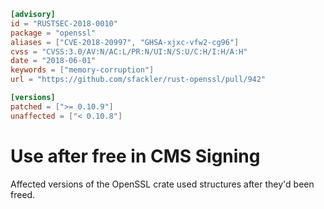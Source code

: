 ```toml
[advisory]
id = "RUSTSEC-2018-0010"
package = "openssl"
aliases = ["CVE-2018-20997", "GHSA-xjxc-vfw2-cg96"]
cvss = "CVSS:3.0/AV:N/AC:L/PR:N/UI:N/S:U/C:H/I:H/A:H"
date = "2018-06-01"
keywords = ["memory-corruption"]
url = "https://github.com/sfackler/rust-openssl/pull/942"

[versions]
patched = [">= 0.10.9"]
unaffected = ["< 0.10.8"]
```

# Use after free in CMS Signing

Affected versions of the OpenSSL crate used structures after they'd been freed.
